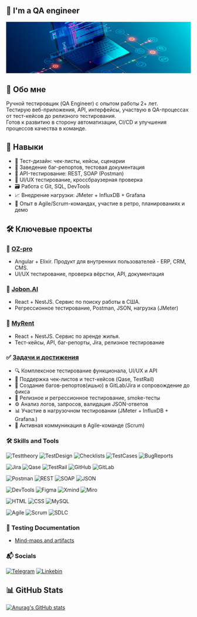 ## 👋 I'm a QA engineer
[![Header](https://github.com/Pandasayok/Pandasayok/blob/main/assets/qa-hero.jpg)](https://rostov.hh.ru/applicant/resumes/view?resume=636c7740ff0b61916b0039ed1f786b63707978)

## 🤝 Обо мне
Ручной тестировщик (QA Engineer) с опытом работы 2+ лет.  
Тестирую веб-приложения, API, интерфейсы, участвую в QA-процессах от тест-кейсов до релизного тестирования.  
Готов к развитию в сторону автоматизации, CI/CD и улучшения процессов качества в команде.

## 🧠 Навыки
- 📄 Тест-дизайн: чек-листы, кейсы, сценарии
- 🐞 Заведение баг-репортов, тестовая документация
- 🔌 API-тестирование: REST, SOAP (Postman)
- 🎨 UI/UX тестирование, кроссбраузерная проверка
- 🗃️ Работа с Git, SQL, DevTools
- 📈 Внедрение нагрузки: JMeter + InfluxDB + Grafana
- 🔁 Опыт в Agile/Scrum-командах, участие в ретро, планированиях и демо

## 🛠 Ключевые проекты

### 🔹 [OZ-pro](#)  
- Angular + Elixir. Продукт для внутренних пользователей - ERP, CRM, CMS. 
- UI/UX тестирование, проверка вёрстки, API, документация

### 🔹 [Jobon.AI](#)  
- React + NestJS. Сервис по поиску работы в США.  
- Регрессионное тестирование, Postman, JSON, нагрузка (JMeter)

### 🔹 [MyRent](#)  
- React + NestJS. Сервис по аренде жилья. 
- Тест-кейсы, API, баг-репорты, Jira, релизное тестирование

### ✅ [Задачи и достижения](#)  
- 🔍 Комплексное тестирование функционала, UI/UX и API
- 🧾 Поддержка чек-листов и тест-кейсов (Qase, TestRail)
- 🐞 Создание багов-репортов(ишью) в GitLab/Jira и сопровождение до фикса
- 🔄 Релизное и регрессионное тестирование, smoke-тесты
- ⚙️ Анализ логов, запросов, валидация JSON-ответов
- 📊 Участие в нагрузочном тестировании (JMeter + InfluxDB + Grafana.)
- 💬 Активная коммуникация в Agile-команде (Scrum)

### 🛠 Skills and Tools
![Testtheory](https://img.shields.io/badge/-TestTheory-090909?style=for-the-badge&logo=Testtheory)
![TestDesign](https://img.shields.io/badge/Test--Design-090909?style=for-the-badge&logo=abstract&logoColor=white)
![Checklists](https://img.shields.io/badge/Checklists-090909?style=for-the-badge&logo=todoist&logoColor=white)
![TestCases](https://img.shields.io/badge/Test--Cases-090909?style=for-the-badge&logo=notion&logoColor=white)
![BugReports](https://img.shields.io/badge/Bug--Reports-090909?style=for-the-badge&logo=bugcrowd&logoColor=white)

![Jira](https://img.shields.io/badge/Jira-090909?style=for-the-badge&logo=jira&logoColor=136be1)
![Qase](https://img.shields.io/badge/Qase-090909?style=for-the-badge&logo=qase&logoColor=ffffff)
![TestRail](https://img.shields.io/badge/TestRail-090909?style=for-the-badge&logo=&logoColor=71b556)
![GitHub](https://img.shields.io/badge/GitHub-090909?style=for-the-badge&logo=github&logoColor=ffffff)
![GitLab](https://img.shields.io/badge/GitLab-090909?style=for-the-badge&logo=gitlab&logoColor=fc6d26)

![Postman](https://img.shields.io/badge/Postman-090909?style=for-the-badge&logo=postman&logoColor=f76935)
![REST](https://img.shields.io/badge/REST--API-090909?style=for-the-badge&logo=cloudflare&logoColor=white)
![SOAP](https://img.shields.io/badge/SOAP--API-090909?style=for-the-badge&logo=wsdl&logoColor=white)
![JSON](https://img.shields.io/badge/JSON-090909?style=for-the-badge&logo=json&logoColor=ffffff)

![DevTools](https://img.shields.io/badge/DevTools-090909?style=for-the-badge&logo=googlechrome&logoColor=2674f2)
![Figma](https://img.shields.io/badge/Figma-090909?style=for-the-badge&logo=figma&logoColor=f24e1e)
![Xmind](https://img.shields.io/badge/XMind-090909?style=for-the-badge&logo=xmind&logoColor=ffffff)
![Miro](https://img.shields.io/badge/Miro-090909?style=for-the-badge&logo=miro&logoColor=ffffff)

![HTML](https://img.shields.io/badge/HTML5-090909?style=for-the-badge&logo=html5&logoColor=e34f26)
![CSS](https://img.shields.io/badge/CSS3-090909?style=for-the-badge&logo=css3&logoColor=1572b6)
![MySQL](https://img.shields.io/badge/MySQL-090909?style=for-the-badge&logo=mysql&logoColor=00618a)

![Agile](https://img.shields.io/badge/Agile-090909?style=for-the-badge&logo=agile&logoColor=ffffff)
![Scrum](https://img.shields.io/badge/Scrum-090909?style=for-the-badge&logo=scrumalliance&logoColor=ffffff)
![SDLC](https://img.shields.io/badge/SDLC-090909?style=for-the-badge&logo=bitrise&logoColor=ffffff)

### 📂 Testing Documentation
- [Mind-maps and artifacts](https://github.com/Pandasayok/portfolio)

### 📬 Socials
[![Telegram](https://img.shields.io/badge/Telegram-090909?style=for-the-badge&logo=telegram&logoColor=31a5db)](https://t.me/DmiT_Tsy)
[![Linkebin](https://img.shields.io/badge/Linkedin-090909?style=for-the-badge&logo=linkedin&logoColor=0073b1)](https://linkedin.com/in/dmitriy-tsybenko-190287256/)

## 📊 GitHub Stats
[![Anurag's GitHub stats](https://github-readme-stats.vercel.app/api?username=pandasayok&show_icons=true&theme=tokyonight)](https://github.com/anuraghazra/github-readme-stats)
